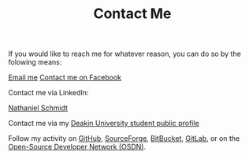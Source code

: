 ﻿---
layout: page
title: Contact Me
description: "Nathaniel Schmidt contact information"
permalink: /contact/
---

If you would like to reach me for whatever reason, you can do so by the folowing means:

[Email me](mailto:schmidty2244@gmail.com)
[Contact me on Facebook](https://www.facebook.com/nschmidtblog/)

Contact me via LinkedIn:
<script type="text/javascript" src="https://platform.linkedin.com/badges/js/profile.js" async defer></script>
<div class="LI-profile-badge"  data-version="v1" data-size="medium" data-locale="en_US" data-type="horizontal" data-theme="light" data-vanity="nathaniel-schmidt-767974b7"><a class="LI-simple-link" href='https://au.linkedin.com/in/nathaniel-schmidt-767974b7?trk=profile-badge'>Nathaniel Schmidt</a></div>

Contact me via my [Deakin University student public profile](https://sync.deakin.edu.au/profiles/student/njschmidt/)

Follow my activity on [GitHub](https://github.com/njsch/), [SourceForge](https://sourceforge.net/u/njschmidt/), [BitBucket](https://bitbucket.org/njsch/), [GitLab](https://gitlab.com/njsch), or on the [Open-Source Developer Network (OSDN)](https://osdn.net/users/njsch/).